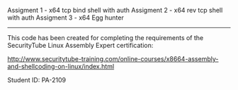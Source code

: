 Assigment 1 - x64 tcp bind shell with auth
Assigment 2 - x64 rev tcp shell with auth
Assigment 3 - x64 Egg hunter

---

This code has been created for completing the requirements of the SecurityTube Linux Assembly Expert certification:

http://www.securitytube-training.com/online-courses/x8664-assembly-and-shellcoding-on-linux/index.html

Student ID: PA-2109
